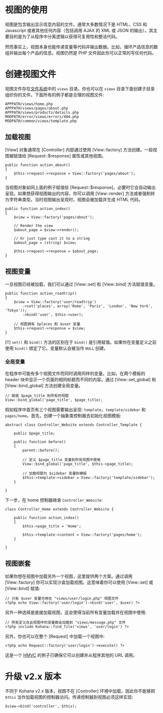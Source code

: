 # 视图的使用

视图是包含输出显示信息内容的文件。通常大多数情况下是 HTML，CSS 和 Javascript 或者其他任何内容（包括调用 AJAX 的 XML 或 JSON 的输出）。其主要目的是为了从程序中分离逻辑以获得可复用性和整洁代码。

然而事实上，视图本身也能传递变量等代码并输出数据。比如，循环产品信息的数组并输出每个产品的信息。视图仍然是 PHP 文件因此你可以正常的写任何代码。

# 创建视图文件

视图文件存在[文件系统](about.filesystem)中的 `views` 目录。你也可以在 `views` 目录下面创建子目录组织你的文件。下面所有的例子都是合理的视图文件:

    APPPATH/views/home.php
    APPPATH/views/pages/about.php
    APPPATH/views/products/details.php
    MODPATH/error/views/errors/404.php
    MODPATH/common/views/template.php

## 加载视图

[View] 对象通常在 [Controller] 内部通过使用 [View::factory] 方法创建。一般视图被赋值给 [Request::$response] 属性或其他视图。

    public function action_about()
    {
        $this->request->response = View::factory('pages/about');
    }

当视图对象如同上面的例子赋值给 [Request::$response]，必要时它会自动输出呈现。如果想获得视图输出的内容，你可以调用 [View::render] 方法或者强制转为字符串类型。当时视图输出呈现时，视图会被加载并生成 HTML 代码。

    public function action_index()
    {
        $view = View::factory('pages/about');

        // Render the view
        $about_page = $view->render();

        // Or just type cast it to a string
        $about_page = (string) $view;

        $this->request->response = $about_page;
    }

## 视图变量

一旦视图已经被加载，我们可以通过 [View::set] 和 [View::bind] 方法赋值变量。

    public function action_roadtrip()
    {
        $view = View::factory('user/roadtrip')
            ->set('places', array('Rome', 'Paris', 'London', 'New York', 'Tokyo'));
            ->bind('user', $this->user);

        // 视图拥有 $places 和 $user 变量
        $this->request->response = $view;
    }

[!!] `set()` 和 `bind()` 方法的区别在于 `bind()` 是引用赋值。如果你在变量定义之前使用 `bind()` 绑定了它。变量默认会被当作 `NULL` 创建。

### 全局变量

在程序中可能有多个视图文件而同时调用同样的变量。比如，在两个模板的 header 块中显示一个页面的相同标题而不同的内容。通过 [View::set_global] 和 [View::bind_global] 方法创建全局变量。

    // 赋值 $page_title 到所有的视图
    View::bind_global('page_title', $page_title);

假如程序中首页有三个视图需要输出呈现: `template`，`template/sidebar` 和 `pages/home`。首先，创建一个抽象类控制器去初始化视图模板:

    abstract class Controller_Website extends Controller_Template {

        public $page_title;

        public function before()
        {
            parent::before();

            // 定义 $page_title 变量到所有视图中使用
            View::bind_global('page_title', $this->page_title);

            // 加载视图为 $sidebar 变量到模板
            $this->template->sidebar = View::factory('template/sidebar');
        }

    }

下一步，在 home 控制器继承 `Controller_Website`:

    class Controller_Home extends Controller_Website {

        public function action_index()
        {
            $this->page_title = 'Home';

            $this->template->content = View::factory('pages/home');
        }

    }

## 视图嵌套

如果你想在视图中加载另外一个视图，这里提供两个方案。通过调用 [View::factory] 你可以实现沙盒加载视图。这意味着你可以使用 [View::set] 或 [View::bind] 赋值:

    // 只有 $user 变量可用在 "views/user/login.php" 视图文件
    <?php echo View::factory('user/login')->bind('user', $user) ?>

另外一种选择是直接加载视图，这会使得当前所有变量加载并在视图中使用:

    // 所有定义在此视图中的变量都会加载到 "views/message.php" 文件
    <?php include Kohana::find_file('views', 'user/login') ?>

另外，你也可以在整个 [Request] 中加载一个视图中:

    <?php echo Request::factory('user/login')->execute() ?>

这是一个 [HMVC](about.mvc) 的例子已确保它可以创建并从程序其他的 URL 调用。

# 升级 v2.x 版本

不同于 Kohana v2.x 版本，视图不在 [Controller] 环境中加载，因此你不能够把 `$this` 当作加载视图的控制器访问。传递控制器到视图必须这样实现:

    $view->bind('controller', $this);

